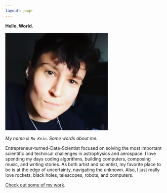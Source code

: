 ```yaml
---
layout: page
---
```


**Hello, World.**


![Ru's Face](/assets/images/alphasentaurii-sm.png)


_My name is `Ru Keïn`. Some words about me:_


Entrepreneur-turned-Data-Scientist focused on solving the most important scientific and technical challenges in astrophysics and aerospace. I love spending my days coding algorithms, building computers, composing music, and writing stories. As both artist and scientist, my favorite place to be is at the edge of uncertainty, navigating the unknown. Also, I just really love rockets, black holes, telescopes, robots, and computers.

[Check out some of my work](./projects.html).